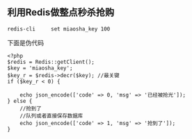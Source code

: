 ## 利用Redis做整点秒杀抢购
    redis-cli     set miaosha_key 100
下面是伪代码

    <?php
    $redis = Redis::getClient();
    $key = 'miaosha_key';
    $key_r = $redis->decr($key); //最关键
    if ($key_r < 0) {
    
    	echo json_encode(['code' => 0, 'msg' => '已经被抢光']);
    } else {
    	//抢到了
    	//队列或者直接保存数据库
    	echo json_encode(['code' => 1, 'msg' => '抢到了']);
    }
